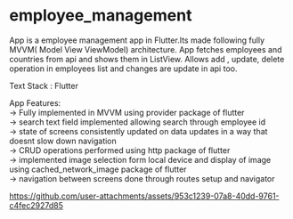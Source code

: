 # employee_management              
                  
App is a employee management app in Flutter.Its made following fully MVVM( Model View ViewModel) architecture. App fetches employees and countries from api and shows them in ListView. Allows add , update, delete operation in employees list and changes are update in api too.               
                        
Text Stack : Flutter                    
                      
App Features:                    
-> Fully implemented in MVVM using provider package of flutter                 
-> search text field implemented allowing search through employee id                  
-> state of screens consistently updated on data updates in a way that doesnt slow down navigation                    
-> CRUD operations performed using http package of flutter                 
-> implemented image selection form local device and display of image using cached_network_image package of flutter                    
-> navigation between screens done through routes setup and navigator                           
                        




https://github.com/user-attachments/assets/953c1239-07a8-40dd-9761-c4fec2927d85






